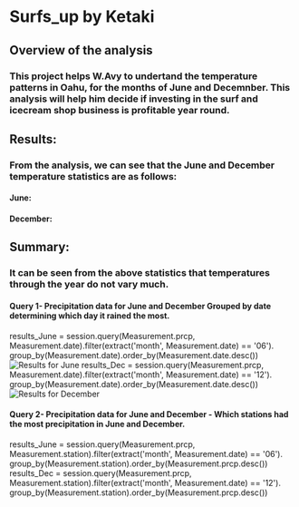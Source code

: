# Surfs_up by Ketaki
## Overview of the analysis
### This project helps W.Avy to undertand the temperature patterns in Oahu, for the months of June and Decemnber. This analysis will help him decide if investing in the surf and icecream shop business is profitable year round.
## Results:
### From the analysis, we can see that the June and December temperature statistics are as follows:
#### June:
#### December:

## Summary: 
### It can be seen from the above statistics that temperatures through the year do not vary much. 
#### Query 1- Precipitation data for June and December Grouped by date determining which day it rained the most.
results_June = session.query(Measurement.prcp, Measurement.date).filter(extract('month', Measurement.date) == '06').\
group_by(Measurement.date).order_by(Measurement.date.desc())
![Results for June]()
results_Dec = session.query(Measurement.prcp, Measurement.date).filter(extract('month', Measurement.date) == '12').\
group_by(Measurement.date).order_by(Measurement.date.desc())
![Results for December]()
#### Query 2- Precipitation data for June and December - Which stations had the most precipitation in June and December.
results_June = session.query(Measurement.prcp, Measurement.station).filter(extract('month', Measurement.date) == '06').\
                group_by(Measurement.station).order_by(Measurement.prcp.desc())
results_Dec = session.query(Measurement.prcp, Measurement.station).filter(extract('month', Measurement.date) == '12').\
                group_by(Measurement.station).order_by(Measurement.prcp.desc())                
